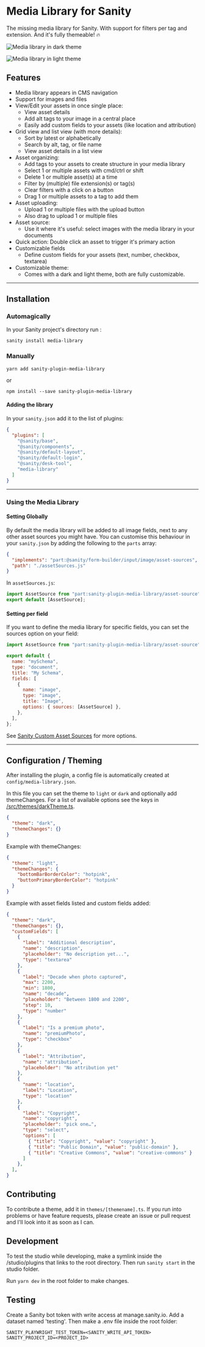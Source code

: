 # Media Library for Sanity

The missing media library for Sanity. With support for filters per tag and extension. And it's fully themeable! 🔥

![Media library in dark theme](https://user-images.githubusercontent.com/2776959/102903827-c528b900-4468-11eb-8aa1-c4f687c6a16f.png)

![Media library in light theme](https://user-images.githubusercontent.com/2776959/102904010-0751fa80-4469-11eb-9980-eb45282c6f2a.png)

## Features
- Media library appears in CMS navigation
- Support for images and files
- View/Edit your assets in once single place:
  - View asset details
  - Add alt tags to your image in a central place
  - Easily add custom fields to your assets (like location and attribution)
- Grid view and list view (with more details):
  - Sort by latest or alphabetically
  - Search by alt, tag, or file name
  - View asset details in a list view
- Asset organizing:
  - Add tags to your assets to create structure in your media library
  - Select 1 or multiple assets with cmd/ctrl or shift
  - Delete 1 or multiple asset(s) at a time
  - Filter by (multiple) file extension(s) or tag(s)
  - Clear filters with a click on a button
  - Drag 1 or multiple assets to a tag to add them
- Asset uploading:
  - Upload 1 or multiple files with the upload button
  - Also drag to upload 1 or multiple files
- Asset source:
  - Use it where it's useful: select images with the media library in your documents
- Quick action: Double click an asset to trigger it's primary action
- Customizable fields
  - Define custom fields for your assets (text, number, checkbox, textarea)
- Customizable theme:
  - Comes with a dark and light theme, both are fully customizable.

---

## Installation

### Automagically
In your Sanity project's directory run :

```
sanity install media-library
```

### Manually

```
yarn add sanity-plugin-media-library
```

or

```
npm install --save sanity-plugin-media-library
```

#### Adding the library
In your `sanity.json` add it to the list of plugins:

```json
{
  "plugins": [
    "@sanity/base",
    "@sanity/components",
    "@sanity/default-layout",
    "@sanity/default-login",
    "@sanity/desk-tool",
    "media-library"
  ]
}
```

---

### Using the Media Library

#### Setting Globally

By default the media library will be added to all image fields, next to any other asset sources you might have. You can customise this behaviour in your `sanity.json` by adding the following to the `parts` array:

```json
{
  "implements": "part:@sanity/form-builder/input/image/asset-sources",
  "path": "./assetSources.js"
}
```

In `assetSources.js`:

```javascript
import AssetSource from "part:sanity-plugin-media-library/asset-source";
export default [AssetSource];
```

#### Setting per field
If you want to define the media library for specific fields, you can set the sources option on your field:

```js
import AssetSource from "part:sanity-plugin-media-library/asset-source";

export default {
  name: "mySchema",
  type: "document",
  title: "My Schema",
  fields: [
    {
      name: "image",
      type: "image",
      title: "Image",
      options: { sources: [AssetSource] },
    },
  ],
};

````

See [Sanity Custom Asset Sources](https://www.sanity.io/docs/custom-asset-sources) for more options.

---

## Configuration / Theming
After installing the plugin, a config file is automatically created at `config/media-library.json`.

In this file you can set the theme to `light` or `dark` and optionally add themeChanges. For a list of available options see the keys in [/src/themes/darkTheme.ts](/src/themes/darkTheme.ts).

```json
{
  "theme": "dark",
  "themeChanges": {}
}
```

Example with themeChanges:
```json
{
  "theme": "light",
  "themeChanges": {
    "bottomBarBorderColor": "hotpink",
    "buttonPrimaryBorderColor": "hotpink"
  }
}
```

Example with asset fields listed and custom fields added:
```json
{
  "theme": "dark",
  "themeChanges": {},
  "customFields": [
    {
      "label": "Additional description",
      "name": "description",
      "placeholder": "No description yet...",
      "type": "textarea"
    },
    {
      "label": "Decade when photo captured",
      "max": 2200,
      "min": 1800,
      "name": "decade",
      "placeholder": "Between 1800 and 2200",
      "step": 10,
      "type": "number"
    },
    {
      "label": "Is a premium photo",
      "name": "premiumPhoto",
      "type": "checkbox"
    },
    {
      "label": "Attribution",
      "name": "attribution",
      "placeholder": "No attribution yet"
    },
    {
      "name": "location",
      "label": "Location",
      "type": "location"
    },
    {
      "label": "Copyright",
      "name": "copyright",
      "placeholder": "pick one…",
      "type": "select",
      "options": [
        { "title": "Copyright", "value": "copyright" },
        { "title": "Public Domain", "value": "public-domain" },
        { "title": "Creative Commons", "value": "creative-commons" }
      ]
    },
  ],
}
```

## Contributing
To contribute a theme, add it in `themes/[themename].ts`.
If you run into problems or have feature requests, please create an issue or pull request and I'll look into it as soon as I can.

## Development
To test the studio while developing, make a symlink inside the /studio/plugins that links to the root directory. Then run `sanity start` in the studio folder. 

Run `yarn dev` in the root folder to make changes.

## Testing
Create a Sanity bot token with write access at manage.sanity.io. Add a dataset named 'testing'. Then make a .env file  inside the root folder:

```
SANITY_PLAYWRIGHT_TEST_TOKEN=<SANITY_WRITE_API_TOKEN>
SANITY_PROJECT_ID=<PROJECT_ID>
```

